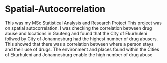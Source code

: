 # Spatial-Autocorrelation
This was my MSc Statistical Analysis and Research Project
This project was on spatial autocorrelation. I was checking the correlation between drug abuse and locations in Gauteng and found that the City of Ekurhuleni follwed by City of Johannesburg had the highest number of drug abusers. This showed that there was a correlation between where a person stays and their use of drugs. The environment and places found within the Cities of Ekurhuleni and Johannesburg enable the high number of drug abuse
